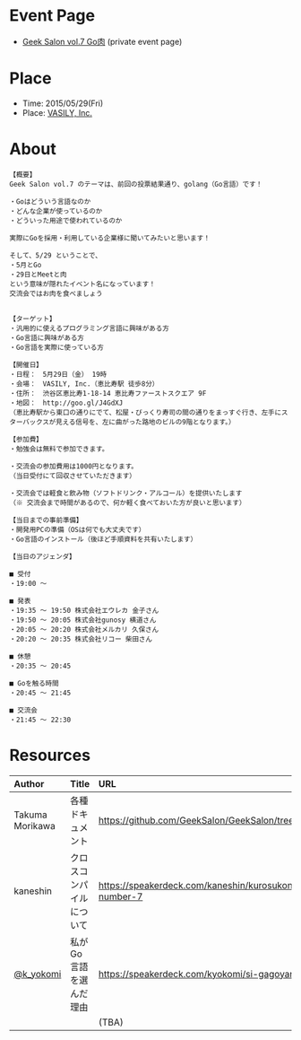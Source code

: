 # Event Page

- [Geek Salon vol.7 Go肉](https://www.facebook.com/events/1436371999990867/) (private event page)


# Place

- Time: 2015/05/29(Fri)
- Place: [VASILY, Inc.](http://vasily.jp/)

# About

```
【概要】
Geek Salon vol.7 のテーマは、前回の投票結果通り、golang（Go言語）です！

・Goはどういう言語なのか
・どんな企業が使っているのか
・どういった用途で使われているのか

実際にGoを採用・利用している企業様に聞いてみたいと思います！

そして、5/29 ということで、
・5月とGo
・29日とMeetと肉
という意味が隠れたイベント名になっています！
交流会ではお肉を食べましょう


【ターゲット】
・汎用的に使えるプログラミング言語に興味がある方
・Go言語に興味がある方
・Go言語を実際に使っている方

【開催日】
・日程：　5月29日（金） 19時
・会場：　VASILY, Inc.（恵比寿駅 徒歩8分）
・住所：　渋谷区恵比寿1-18-14 恵比寿ファーストスクエア 9F
・地図：　http://goo.gl/J4GdXJ
（恵比寿駅から東口の通りにでて、松屋・びっくり寿司の間の通りをまっすぐ行き、左手にスターバックスが見える信号を、左に曲がった路地のビルの9階となります。）

【参加費】
・勉強会は無料で参加できます。

・交流会の参加費用は1000円となります。
（当日受付にて回収させていただきます）

・交流会では軽食と飲み物（ソフトドリンク・アルコール）を提供いたします
（※ 交流会まで時間があるので、何か軽く食べておいた方が良いと思います）

【当日までの事前準備】
・開発用PCの準備（OSは何でも大丈夫です）
・Go言語のインストール（後ほど手順資料を共有いたします）

【当日のアジェンダ】

■ 受付
・19:00 〜

■ 発表
・19:35 〜 19:50 株式会社エウレカ 金子さん
・19:50 〜 20:05 株式会社gunosy 横道さん
・20:05 〜 20:20 株式会社メルカリ 久保さん
・20:20 〜 20:35 株式会社リコー 柴田さん

■ 休憩
・20:35 〜 20:45

■ Goを触る時間
・20:45 〜 21:45

■ 交流会
・21:45 〜 22:30
```


# Resources


|Author|Title|URL|
|:--|:--|:--|
|Takuma Morikawa|各種ドキュメント|https://github.com/GeekSalon/GeekSalon/tree/master/2015/vol.7/docs|
|kaneshin|クロスコンパイルについて|https://speakerdeck.com/kaneshin/kurosukonpairunituite-geeksalon-number-7|
|[@k_yokomi](https://twitter.com/k_yokomi)|私がGo言語を選んだ理由|https://speakerdeck.com/kyokomi/si-gagoyan-yu-woxuan-ndali-you|
|||(TBA)|
